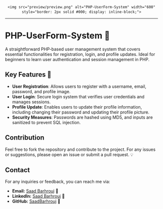 <div style="text-align: center;">
    
    <img src="preview/preview.png" alt="PHP-UserForm-System" width="600" style="border: 2px solid #000; display: inline-block;">
</div>
<hr>

# PHP-UserForm-System 🌟

A straightforward PHP-based user management system that covers essential functionalities for registration, login, and profile updates. Ideal for beginners to learn user authentication and session management in PHP.

## Key Features 🚀

- **User Registration**: Allows users to register with a username, email, password, and profile image.
- **User Login**: Secure login system that verifies user credentials and manages sessions.
- **Profile Update**: Enables users to update their profile information, including changing their password and updating their profile picture.
- **Security Measures**: Passwords are hashed using MD5, and inputs are sanitized to prevent SQL injection.

## Contribution

Feel free to fork the repository and contribute to the project. For any issues or suggestions, please open an issue or submit a pull request. 💡

## Contact

For any inquiries or feedback, you can reach me via:

- **Email:** [Saad Barhrouj](saad.barhrouj@etu.uae.ac.ma) 📧
- **LinkedIn:** [Saad Barhrouj](https://www.linkedin.com/in/saad-barhrouj-b37270295/) 💼
- **GitHub:** [SaadBarhrouj](https://github.com/SaadBarhrouj) 🐙
